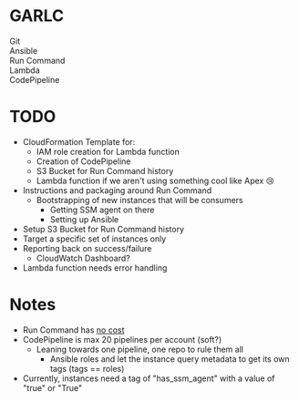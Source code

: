 # GARLC
Git  
Ansible  
Run Command  
Lambda  
CodePipeline  

# TODO
* CloudFormation Template for:
  * IAM role creation for Lambda function
  * Creation of CodePipeline
  * S3 Bucket for Run Command history
  * Lambda function if we aren't using something cool like Apex :cry:
* Instructions and packaging around Run Command
  * Bootstrapping of new instances that will be consumers
    * Getting SSM agent on there
    * Setting up Ansible
* Setup S3 Bucket for Run Command history
* Target a specific set of instances only
* Reporting back on success/failure
  * CloudWatch Dashboard?
* Lambda function needs error handling

# Notes
* Run Command has [no cost](https://aws.amazon.com/ec2/run-command/)
* CodePipeline is max 20 pipelines per account (soft?)
  * Leaning towards one pipeline, one repo to rule them all
    * Ansible roles and let the instance query metadata to get its own tags (tags == roles)
* Currently, instances need a tag of "has_ssm_agent" with a value of "true" or "True"

